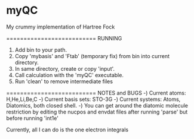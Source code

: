 # myQC
My crummy implementation of Hartree Fock

==========================
	RUNNING
1) Add bin to your path.
2) Copy 'mybasis' and 'Ftab' (temporary fix) from bin into current directory.
3) In same directory, create or copy 'input'.
4) Call calculation with the 'myQC' executable.
5) Run 'clean' to remove intermediate files

==========================
     NOTES and BUGS
-) Current atoms: H,He,Li,Be,C 
-) Current basis sets: STO-3G
-) Current systems: Atoms, Diatomics, both closed shell.
-) You can get around the diatomic molecule restriction by editing the nucpos and envdat files after running 'parse' but before running 'int1e'

Currently, all I can do is the one electron integrals 
